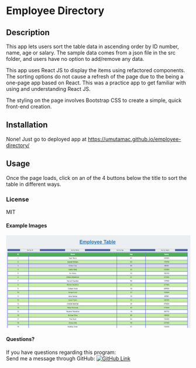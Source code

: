 # Employee Directory
## Description
This app lets users sort the table data in ascending order by ID number, name, age or salary. The sample data comes from a json file in the src folder, and users have no option to add/remove any data.

This app uses React JS to display the items using refactored components. The sorting options do not cause a refresh of the page due to the being a one-page app based on React. This was a practice app to get familiar with using and understanding React JS.

The styling on the page involves Bootstrap CSS to create a simple, quick front-end creation.

## Installation
None! Just go to deployed app at https://umutamac.github.io/employee-directory/

## Usage
Once the page loads, click on an of the 4 buttons below the title to sort the table in different ways.

### License
MIT

#### Example Images
![Landing Page](public/app_img/mainApp.png)

#### Questions?
If you have questions regarding this program:<br>
Send me a message through GitHub: [![GitHub Link](https://img.shields.io/badge/Github-umutamac-lightgrey.svg)](https://github.com/umutamac)<br>
